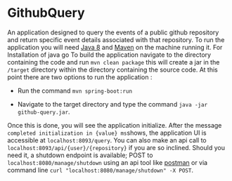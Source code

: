 # GithubQuery
An application designed to query the events of a public github repository and return specific event details associated with that repository.
To run the application you will need [Java 8](https://adoptopenjdk.net) and [Maven](https://maven.apache.org/download.cgi) on the machine running it. For Installation of java go 
To build the application navigate to the directory containing
the code and run `mvn clean package` this will create a jar in the `/target` directory within the directory containing the source code. 
At this point there are two options to run the application :

* Run the command `mvn spring-boot:run`

* Navigate to the target directory and type the command `java -jar github-query.jar`.

Once this is done, you will see the application initialize. After the message `completed initialization in {value} ms`shows, the application 
UI is accessible at `localhost:8093/query`. You can also make an api call to `localhost:8093/api/{user}/{repository}` if you are so inclined.
Should you need it, a shutdown endpoint is available; POST to `localhost:8080/manage/shutdown` using an api tool like
[postman](https://www.postman.com) or via command line `curl "localhost:8080/manage/shutdown" -X POST`.
